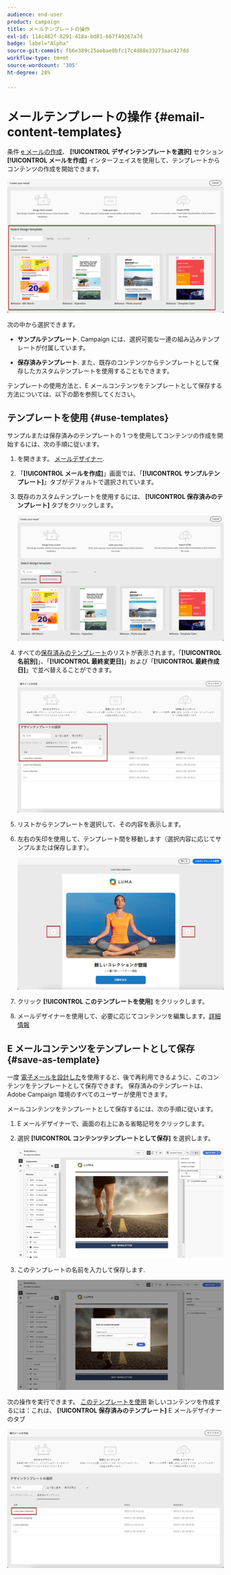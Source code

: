 ```yaml
---
audience: end-user
product: campaign
title: メールテンプレートの操作
exl-id: 114c482f-8291-418a-bd81-667f40267a7d
badge: label="Alpha"
source-git-commit: fb6e389c25aebae8bfc17c4d88e33273aac427dd
workflow-type: tm+mt
source-wordcount: '305'
ht-degree: 28%

---
```


# メールテンプレートの操作 {#email-content-templates}

条件 [e メールの作成](../email/create-email.md)、 **[!UICONTROL デザインテンプレートを選択]** セクション **[!UICONTROL メールを作成]** インターフェイスを使用して、テンプレートからコンテンツの作成を開始できます。

![](assets/email_designer-templates.png)

次の中から選択できます。

* **サンプルテンプレート**. Campaign には、選択可能な一連の組み込みテンプレートが付属しています。

* **保存済みテンプレート**. また、既存のコンテンツからテンプレートとして保存したカスタムテンプレートを使用することもできます。

テンプレートの使用方法と、E メールコンテンツをテンプレートとして保存する方法については、以下の節を参照してください。

## テンプレートを使用 {#use-templates}

サンプルまたは保存済みのテンプレートの 1 つを使用してコンテンツの作成を開始するには、次の手順に従います。

1. を開きます。 [メールデザイナー](create-email-content.md).

1. 「**[!UICONTROL メールを作成]**」画面では、「**[!UICONTROL サンプルテンプレート]**」タブがデフォルトで選択されています。

1. 既存のカスタムテンプレートを使用するには、 **[!UICONTROL 保存済みのテンプレート]** タブをクリックします。

   ![](assets/email_designer-saved-templates-tab.png)

1. すべての[保存済みのテンプレート](#save-as-template)のリストが表示されます。「**[!UICONTROL 名前別]**」、「**[!UICONTROL 最終変更日]**」および「**[!UICONTROL 最終作成日]**」で並べ替えることができます。

   ![](assets/email_designer-saved-templates.png)

1. リストからテンプレートを選択して、その内容を表示します。

1. 左右の矢印を使用して、テンプレート間を移動します（選択内容に応じてサンプルまたは保存します）。

   ![](assets/email_designer-saved-templates-navigate.png)

1. クリック **[!UICONTROL このテンプレートを使用]** をクリックします。

1. メールデザイナーを使用して、必要に応じてコンテンツを編集します。[詳細情報](create-email-content.md)

## E メールコンテンツをテンプレートとして保存 {#save-as-template}

一度 [電子メールを設計した](create-email-content.md)を使用すると、後で再利用できるように、このコンテンツをテンプレートとして保存できます。 保存済みのテンプレートは、Adobe Campaign 環境のすべてのユーザーが使用できます。

メールコンテンツをテンプレートとして保存するには、次の手順に従います。

1. E メールデザイナーで、画面の右上にある省略記号をクリックします。

1. 選択 **[!UICONTROL コンテンツテンプレートとして保存]** を選択します。

   ![](assets/email_designer-save-template.png)

1. このテンプレートの名前を入力して保存します.

   ![](assets/email_designer-template-name.png)

次の操作を実行できます。 [このテンプレートを使用](#use-templates) 新しいコンテンツを作成するには：これは、 **[!UICONTROL 保存済みのテンプレート]** E メールデザイナーのタブ

![](assets/email_designer-saved-template.png)
